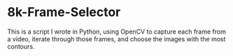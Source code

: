 # 8k-Frame-Selector

This is a script I wrote in Python, using OpenCV to capture each frame from a video, iterate through those frames, and choose the images with the most contours.


